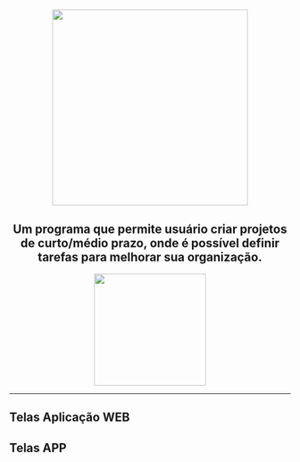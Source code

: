 <h1 align="center">
  <img src="https://user-images.githubusercontent.com/62577482/118065834-036d3900-b374-11eb-8356-7070926ee3b7.png" width="350px">
</h1>

<h2 align="center">Um programa que permite usuário criar projetos de curto/médio prazo, onde é possível definir tarefas para melhorar sua organização.</h2>

<p align="center">
  <img src="https://user-images.githubusercontent.com/62577482/118067979-f18d9500-b377-11eb-8c9c-ae7ab8def6c0.png" width="200px">
  <p align="center"></p>
</p>

<hr>

<h2>Telas Aplicação WEB</h2>
<h2>Telas APP</h2>

<h1 align="center"></h1>
